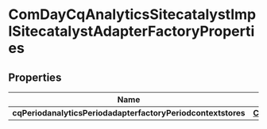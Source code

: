 
# ComDayCqAnalyticsSitecatalystImplSitecatalystAdapterFactoryProperties

## Properties
Name | Type | Description | Notes
------------ | ------------- | ------------- | -------------
**cqPeriodanalyticsPeriodadapterfactoryPeriodcontextstores** | [**ConfigNodePropertyArray**](ConfigNodePropertyArray.md) |  |  [optional]



